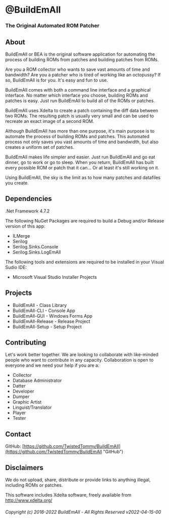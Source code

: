 # @BuildEmAll
### The Original Automated ROM Patcher
## About
BuildEmAll or BEA is the original software application for automating the process of building ROMs from patches and building patches from ROMs.  
  
Are you a ROM collector who wants to save vast amounts of time and bandwidth? Are you a patcher who is tired of working like an octopussy? If so, BuildEmAll is for you. It's easy and fun to use.  
  
BuildEmAll comes with both a command line interface and a graphical interface. No matter which interface you choose, building ROMs and patches is easy. Just run BuildEmAll to build all of the ROMs or patches.  
  
BuildEmAll uses Xdelta to create a patch containing the diff data between two ROMs. The resulting patch is usually very small and can be used to recreate an exact image of a second ROM.  
  
Although BuildEmAll has more than one purpose, it's main purpose is to automate the process of building ROMs and patches. This automated process not only saves you vast amounts of time and bandwidth, but also creates a uniform set of patches.  
  
BuildEmAll makes life simpler and easier. Just run BuildEmAll and go eat dinner, go to work or go to sleep. When you return, BuildEmAll has built every possible ROM or patch that it can... Or at least it's still working on it.  
  
Using BuildEmAll, the sky is the limit as to how many patches and datafiles you create.  
## Dependencies
.Net Framework 4.7.2  
  
The following NuGet Packages are required to build a Debug and/or Release version of this app:  
- ILMerge
- Serilog
- Serilog.Sinks.Console
- Serilog.Sinks.LogEmAll
  
The following tools and extensions are required to be installed in your Visual Sudio IDE:  
- Microsoft Visual Studio Installer Projects
## Projects
- BuildEmAll - Class Library
- BuildEmAll-CLI - Console App
- BuildEmAll-GUI - Windows Forms App
- BuildEmAll-Release - Release Project
- BuildEmAll-Setup - Setup Project
## Contributing
Let's work better together. We are looking to collaborate with like-minded people who want to contribute in any capacity. Collaboration is open to everyone and we need your help if you are a:  
- Collector
- Database Administrator
- Datter
- Developer
- Dumper
- Graphic Artist
- Linguist/Translator
- Player
- Tester
## Contact
GitHub: [https://github.com/TwistedTommy/BuildEmAll](https://github.com/TwistedTommy/BuildEmAll "GitHub")  
## Disclaimers
We do not upload, share, distribute or provide links to anything illegal, including ROMs or patches.  
  
This software includes Xdelta software, freely available from http://www.xdelta.org/
###### Copyright (c) 2016-2022 BuildEmAll - All Rights Reserved v2022-04-15-00
